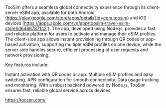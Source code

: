 TooSim offers a seamless global connectivity experience through its client-server eSIM app, available for both Android (https://play.google.com/store/apps/details?id=com.toosim) and iOS devices (https://apps.apple.com/vn/app/toosim-travel-esim-store/id6466787142 ). The app, developed using Node.js, provides a fast and reliable platform for users to activate and manage their eSIM profiles. The client-side app allows instant provisioning through QR codes or app-based activation, supporting multiple eSIM profiles on one device, while the server side handles secure, efficient processing of user requests and network provisioning.

Key features include:

Instant activation with QR codes or app.
Multiple eSIM profiles and easy switching.
APN configuration for smooth connectivity.
Data usage tracking and monitoring.
With a robust backend powered by Node.js, TooSim ensures fast, reliable global service across devices.

https://toosim.com/
